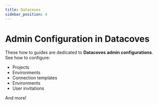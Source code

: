 ```yaml
---
title: Datacoves
sidebar_position: 4
---
```

# Admin Configuration in Datacoves

These how to guides are dedicated to **Datacoves admin configurations**. See how to configure:

- Projects
- Environments
- Connection templates
- Environments
- User invitations

And more! 

